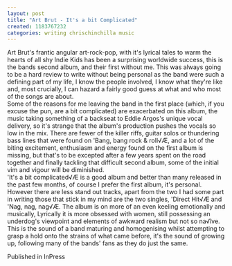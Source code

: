 ```yaml
---
layout: post
title: "Art Brut - It's a bit Complicated"
created: 1183767232
categories: writing chrischinchilla music
---
```


Art Brut's frantic angular art-rock-pop, with it's lyrical tales to warm the hearts of all shy Indie Kids has been a surprising worldwide success, this is the bands second album, and their first without me. This was always going to be a hard review to write without being personal as the band were such a defining part of my life, I know the people involved, I know what they're like and, most crucially, I can hazard a fairly good guess at what and who most of the songs are about.<br>Some of the reasons for me leaving the band in the first place (which, if you excuse the pun, are a bit complicated) are exacerbated on this album, the music taking something of a backseat to Eddie Argos's unique vocal delivery, so it's strange that the album's production pushes the vocals so low in the mix. There are fewer of the killer riffs, guitar solos or thundering bass lines that were found on 'Bang, bang rock & roll√Æ, and a lot of the biting excitement, enthusiasm and energy found on the first album is missing, but that's to be excepted after a few years spent on the road together and finally tackling that difficult second album, some of the initial vim and vigour will be diminished.<br>'It's a bit complicated√Æ is a good album and better than many released in the past few months, of course I prefer the first album, it's personal. However there are less stand out tracks, apart from the two I had some part in writing those that stick in my mind are the two singles, 'Direct Hit√Æ and 'Nag, nag, nag√Æ. The album is on more of an even keeling emotionally and musically, Lyrically it is more obsessed with women, still possessing an underdog's viewpoint and elements of awkward realism but not so na√îve. This is the sound of a band maturing and homogenising whilst attempting to grasp a hold onto the strains of what came before, it's the sound of growing up, following many of the bands' fans as they do just the same.

Published in InPress
